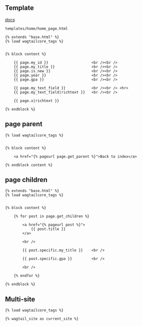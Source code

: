 ## Template
[docs](https://docs.wagtail.org/en/stable/topics/writing_templates.html#)


`templates/home/home_page.html`
```jinja
{% extends "base.html" %}
{% load wagtailcore_tags %}


{% block content %}

    {{ page.my_id }}                    <br /><br />
    {{ page.my_title }}                 <br /><br />
    {{ page.is_new }}                   <br /><br />
    {{ page.year }}                     <br /><br />
    {{ page.gpa }}                      <br /><br />
    
    {{ page.my_text_field }}            <br /><br /> <hr>
    {{ page.my_text_field|richtext }}   <br /><br />

    {{ page.x|richtext }}

{% endblock %}
```



## page parent
```jinja
{% load wagtailcore_tags %}


{% block content %}

    <a href="{% pageurl page.get_parent %}">Back to index</a>

{% endblock content %}
```



## page children
```jinja
{% extends "base.html" %}
{% load wagtailcore_tags %}


{% block content %}

    {% for post in page.get_children %}
        
        <a href="{% pageurl post %}">
            {{ post.title }}
        </a>
        
        <br />

        {{ post.specific.my_title }}    <br />

        {{ post.specific.gpa }}         <br />
        
        <br />

    {% endfor %}

{% endblock %}
```


## Multi-site
```jinja
{% load wagtailcore_tags %}

{% wagtail_site as current_site %}
```
